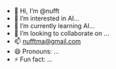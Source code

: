 - 👋 Hi, I’m @nufft
- 👀 I’m interested in AI...
- 🌱 I’m currently learning AI...
- 💞️ I’m looking to collaborate on ...
- 📫 nufftma@gmail.com
- 😄 Pronouns: ...
- ⚡ Fun fact: ...

<!---
nufft/nufft is a ✨ special ✨ repository because its `README.md` (this file) appears on your GitHub profile.
You can click the Preview link to take a look at your changes.
--->
